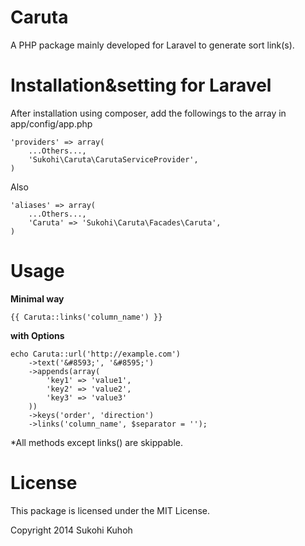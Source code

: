 Caruta
=====

A PHP package mainly developed for Laravel to generate sort link(s).

Installation&setting for Laravel
====

After installation using composer, add the followings to the array in  app/config/app.php

    'providers' => array(  
        ...Others...,  
        'Sukohi\Caruta\CarutaServiceProvider', 
    )

Also

    'aliases' => array(  
        ...Others...,  
        'Caruta' => 'Sukohi\Caruta\Facades\Caruta',
    )

Usage
====
**Minimal way**  
    
    {{ Caruta::links('column_name') }}

**with Options**

    echo Caruta::url('http://example.com')  
        ->text('&#8593;', '&#8595;')  
        ->appends(array(
			'key1' => 'value1',  
			'key2' => 'value2',  
			'key3' => 'value3'  
		))
		->keys('order', 'direction')
		->links('column_name', $separator = ''); 

*All methods except links() are skippable.

License
====
This package is licensed under the MIT License.

Copyright 2014 Sukohi Kuhoh